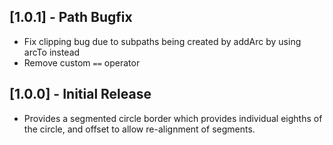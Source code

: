 ## [1.0.1] - Path Bugfix
* Fix clipping bug due to subpaths being created by addArc by using arcTo instead
* Remove custom `==` operator

## [1.0.0] - Initial Release

* Provides a segmented circle border which provides individual eighths of the circle, and offset to allow re-alignment of segments.
